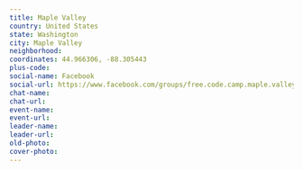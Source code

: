 ```yaml
---
title: Maple Valley
country: United States
state: Washington
city: Maple Valley
neighborhood: 
coordinates: 44.966306, -88.305443
plus-code:
social-name: Facebook
social-url: https://www.facebook.com/groups/free.code.camp.maple.valley
chat-name:
chat-url:
event-name:
event-url:
leader-name:
leader-url:
old-photo: 
cover-photo:
---
```

